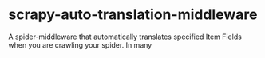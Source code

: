 # scrapy-auto-translation-middleware
A spider-middleware that automatically translates specified Item Fields when you are crawling your spider.
In many 

<!--stackedit_data:
eyJoaXN0b3J5IjpbLTUwMjg0OTg0Nl19
-->